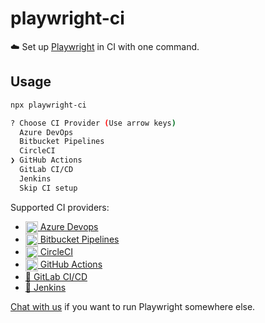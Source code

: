 # playwright-ci

☁️ Set up [Playwright](https://github.com/microsoft/playwright) in CI with one command.

## Usage

```bash
npx playwright-ci

? Choose CI Provider (Use arrow keys)
  Azure DevOps
  Bitbucket Pipelines
  CircleCI
❯ GitHub Actions
  GitLab CI/CD
  Jenkins
  Skip CI setup
```

Supported CI providers:

- [<img align="center" height="20px" src="https://cdn.iconscout.com/icon/free/png-256/azure-190760.png" /> Azure Devops](https://azure.microsoft.com/en-us/services/devops)
- [<img align="center" height="20px" src="https://upload.wikimedia.org/wikipedia/commons/0/0e/Bitbucket-blue-logomark-only.svg" /> Bitbucket Pipelines](https://bitbucket.org/product/features/pipelines)
- [<img align="center" height="20px" src="https://cdn.iconscout.com/icon/free/png-256/circleci-283066.png" /> CircleCI](https://circleci.com/)
- [<img align="center" height="20px" src="https://camo.githubusercontent.com/7710b43d0476b6f6d4b4b2865e35c108f69991f3/68747470733a2f2f7777772e69636f6e66696e6465722e636f6d2f646174612f69636f6e732f6f637469636f6e732f313032342f6d61726b2d6769746875622d3235362e706e67" /> GitHub Actions](https://github.com/features/actions)
- [🦊 GitLab CI/CD](https://docs.gitlab.com/ee/ci)
- [🤵 Jenkins](https://jenkins.io)

[Chat with us](https://gitter.im/qawolf/community) if you want to run Playwright somewhere else.
